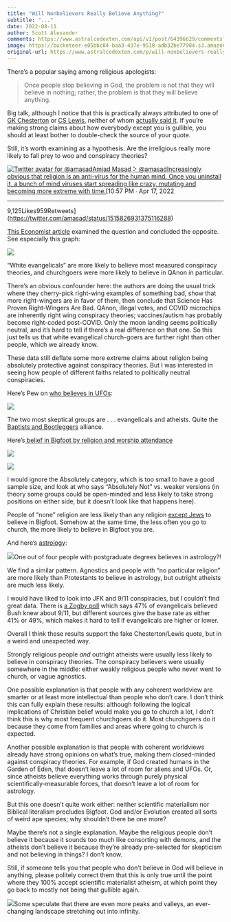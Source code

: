 ```yaml
---
title: "Will Nonbelievers Really Believe Anything?"
subtitle: "..."
date: 2022-08-11
author: Scott Alexander
comments: https://www.astralcodexten.com/api/v1/post/64396629/comments?&all_comments=true
image: https://bucketeer-e05bbc84-baa3-437e-9518-adb32be77984.s3.amazonaws.com/public/images/957aa822-3db1-4021-89dd-9072ecf46052_940x529.webp
original-url: https://www.astralcodexten.com/p/will-nonbelievers-really-believe
---
```

There’s a popular saying among religious apologists:

> Once people stop believing in God, the problem is not that they will believe in nothing; rather, the problem is that they will believe anything.

Big talk, although I notice that this is practically always attributed to one of [GK Chesterton](https://www.azquotes.com/quote/936826) or [CS Lewis](https://www.azquotes.com/quote/893254), neither of whom [actually said it](https://www.chesterton.org/ceases-to-worship/). If you’re making strong claims about how everybody except you is gullible, you should at least bother to double-check the source of your quote.

Still, it’s worth examining as a hypothesis. Are the irreligious really more likely to fall prey to woo and conspiracy theories?

[![Twitter avatar for @amasad](https://substackcdn.com/image/twitter_name/w_96/amasad.jpg)Amjad Masad ⠕ @amasadIncreasingly obvious that religion is an anti-virus for the human mind. Once you uninstall it, a bunch of mind viruses start spreading like crazy, mutating and becoming more extreme with time.](https://twitter.com/amasad/status/1515826931375116288)[10:57 PM ∙ Apr 17, 2022

* * *

9,125Likes959Retweets](https://twitter.com/amasad/status/1515826931375116288)

[This Economist article](https://www.economist.com/graphic-detail/2021/07/27/what-drives-belief-in-conspiracy-theories-a-lack-of-religion-or-too-much) examined the question and concluded the opposite. See especially this graph:

[![](https://substackcdn.com/image/fetch/w_1456,c_limit,f_auto,q_auto:good,fl_progressive:steep/https%3A%2F%2Fbucketeer-e05bbc84-baa3-437e-9518-adb32be77984.s3.amazonaws.com%2Fpublic%2Fimages%2Ff65e444c-53c7-4eb8-9f99-bd75a06de640_1424x844.png)](https://substackcdn.com/image/fetch/f_auto,q_auto:good,fl_progressive:steep/https%3A%2F%2Fbucketeer-e05bbc84-baa3-437e-9518-adb32be77984.s3.amazonaws.com%2Fpublic%2Fimages%2Ff65e444c-53c7-4eb8-9f99-bd75a06de640_1424x844.png)

“White evangelicals” are more likely to believe most measured conspiracy theories, and churchgoers were more likely to believe in QAnon in particular.

There’s an obvious confounder here: the authors are doing the usual trick where they cherry-pick right-wing examples of something bad, show that more right-wingers are in favor of them, then conclude that Science Has Proven Right-Wingers Are Bad. QAnon, illegal votes, and COVID microchips are inherently right wing conspiracy theories; vaccines/autism has probably become right-coded post-COVID. Only the moon landing seems politically neutral, and it’s hard to tell if there’s a real difference on that one. So this just tells us that white evangelical church-goers are further right than other people, which we already know.

These data still deflate some more extreme claims about religion being absolutely protective against conspiracy theories. But I was interested in seeing how people of different faiths related to politically neutral conspiracies.

Here’s Pew on [who believes in UFOs](https://www.pewresearch.org/fact-tank/2021/07/28/religious-americans-less-likely-to-believe-intelligent-life-exists-on-other-planets/):

[![](https://substackcdn.com/image/fetch/w_1456,c_limit,f_auto,q_auto:good,fl_progressive:steep/https%3A%2F%2Fbucketeer-e05bbc84-baa3-437e-9518-adb32be77984.s3.amazonaws.com%2Fpublic%2Fimages%2F2006d08c-e68e-4e2e-9dba-02531d1545da_439x782.png)](https://substackcdn.com/image/fetch/f_auto,q_auto:good,fl_progressive:steep/https%3A%2F%2Fbucketeer-e05bbc84-baa3-437e-9518-adb32be77984.s3.amazonaws.com%2Fpublic%2Fimages%2F2006d08c-e68e-4e2e-9dba-02531d1545da_439x782.png)

The two most skeptical groups are . . . evangelicals and atheists. Quite the [Baptists and Bootleggers](https://en.wikipedia.org/wiki/Bootleggers_and_Baptists) alliance.

Here’s[ belief in Bigfoot by religion and worship attendance](https://www.thearda.com/quickstats/qs_43_p.asp)

[![](https://substackcdn.com/image/fetch/w_1456,c_limit,f_auto,q_auto:good,fl_progressive:steep/https%3A%2F%2Fbucketeer-e05bbc84-baa3-437e-9518-adb32be77984.s3.amazonaws.com%2Fpublic%2Fimages%2F6d6d9dc0-65de-469f-b815-eb61bd5dc9e5_657x271.png)](https://substackcdn.com/image/fetch/f_auto,q_auto:good,fl_progressive:steep/https%3A%2F%2Fbucketeer-e05bbc84-baa3-437e-9518-adb32be77984.s3.amazonaws.com%2Fpublic%2Fimages%2F6d6d9dc0-65de-469f-b815-eb61bd5dc9e5_657x271.png)

[![](https://substackcdn.com/image/fetch/w_1456,c_limit,f_auto,q_auto:good,fl_progressive:steep/https%3A%2F%2Fbucketeer-e05bbc84-baa3-437e-9518-adb32be77984.s3.amazonaws.com%2Fpublic%2Fimages%2F7ff53faa-4502-4afb-97eb-da8fa7fd7182_801x274.png)](https://substackcdn.com/image/fetch/f_auto,q_auto:good,fl_progressive:steep/https%3A%2F%2Fbucketeer-e05bbc84-baa3-437e-9518-adb32be77984.s3.amazonaws.com%2Fpublic%2Fimages%2F7ff53faa-4502-4afb-97eb-da8fa7fd7182_801x274.png)

I would ignore the Absolutely category, which is too small to have a good sample size, and look at who says “Absolutely Not” vs. weaker versions (in theory some groups could be open-minded and less likely to take strong positions on either side, but it doesn’t look like that happens here).

People of “none” religion are less likely than any religion [except Jews](https://slatestarcodex.com/2017/05/26/the-atomic-bomb-considered-as-hungarian-high-school-science-fair-project/) to believe in Bigfoot. Somehow at the same time, the less often you go to church, the more likely to believe in Bigfoot you are.

And here’s [astrology](https://today.yougov.com/topics/entertainment/articles-reports/2022/04/26/one-four-americans-say-they-believe-astrology):

[![](https://substackcdn.com/image/fetch/w_1456,c_limit,f_auto,q_auto:good,fl_progressive:steep/https%3A%2F%2Fbucketeer-e05bbc84-baa3-437e-9518-adb32be77984.s3.amazonaws.com%2Fpublic%2Fimages%2F1794b47e-12d6-420b-be9d-dd538ee973ee_609x755.png)](https://substackcdn.com/image/fetch/f_auto,q_auto:good,fl_progressive:steep/https%3A%2F%2Fbucketeer-e05bbc84-baa3-437e-9518-adb32be77984.s3.amazonaws.com%2Fpublic%2Fimages%2F1794b47e-12d6-420b-be9d-dd538ee973ee_609x755.png)One out of four people with postgraduate degrees believes in astrology?!

We find a similar pattern. Agnostics and people with “no particular religion” are more likely than Protestants to believe in astrology, but outright atheists are much less likely.

I would have liked to look into JFK and 9/11 conspiracies, but I couldn’t find great data. There is [a Zogby poll](https://www.upi.com/Archives/2004/08/30/Half-NY-believes-Bush-knew-about-911poll/3071093838400/) which says 47% of evangelicals believed Bush knew about 9/11, but different sources give the base rate as either 41% or 49%, which makes it hard to tell if evangelicals are higher or lower.

Overall I think these results support the fake Chesterton/Lewis quote, but in a weird and unexpected way.

Strongly religious people _and_ outright atheists were usually less likely to believe in conspiracy theories. The conspiracy believers were usually somewhere in the middle: either weakly religious people who never went to church, or vague agnostics. 

One possible explanation is that people with any coherent worldview are smarter or at least more intellectual than people who don’t care. I don’t think this can fully explain these results: although following the logical implications of Christian belief would make you go to church a lot, I don’t think this is why most frequent churchgoers do it. Most churchgoers do it because they come from families and areas where going to church is expected.

Another possible explanation is that people with coherent worldviews already have strong opinions on what’s true, making them closed-minded against conspiracy theories. For example, if God created humans in the Garden of Eden, that doesn’t leave a lot of room for aliens and UFOs. Or, since atheists believe everything works through purely physical scientifically-measurable forces, that doesn’t leave a lot of room for astrology.

But this one doesn’t quite work either: neither scientific materialism nor Biblical literalism precludes Bigfoot. God and/or Evolution created all sorts of weird ape species; why shouldn’t there be one more?

Maybe there’s not a single explanation. Maybe the religious people don’t believe it because it sounds too much like consorting with demons, and the atheists don’t believe it because they’re already pre-selected for skepticism and not believing in things? I don’t know.

Still, if someone tells you that people who don’t believe in God will believe in anything, please politely correct them that this is only true until the point where they 100% accept scientific materialist atheism, at which point they go back to mostly not being that gullible again.

[![](https://substackcdn.com/image/fetch/w_1456,c_limit,f_auto,q_auto:good,fl_progressive:steep/https%3A%2F%2Fbucketeer-e05bbc84-baa3-437e-9518-adb32be77984.s3.amazonaws.com%2Fpublic%2Fimages%2F07698aa3-4bc4-4019-9925-154d3452d351_704x356.png)](https://substackcdn.com/image/fetch/f_auto,q_auto:good,fl_progressive:steep/https%3A%2F%2Fbucketeer-e05bbc84-baa3-437e-9518-adb32be77984.s3.amazonaws.com%2Fpublic%2Fimages%2F07698aa3-4bc4-4019-9925-154d3452d351_704x356.png)Some speculate that there are even more peaks and valleys, an ever-changing landscape stretching out into infinity.

